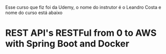 Esse curso que fiz foi da Udemy, o nome do instrutor é o Leandro Costa e nome do curso está abaixo


# REST API's RESTFul from 0 to AWS with Spring Boot and Docker
